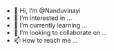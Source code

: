 - 👋 Hi, I’m @Nanduvinayi
- 👀 I’m interested in ...
- 🌱 I’m currently learning ...
- 💞️ I’m looking to collaborate on ...
- 📫 How to reach me ...

<!---
Nanduvinayi/Nanduvinayi is a ✨ special ✨ repository because its `README.md` (this file) appears on your GitHub profile.
You can click the Preview link to take a look at your changes.
--->
